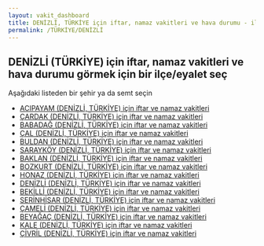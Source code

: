 ```yaml
---
layout: vakit_dashboard
title: DENİZLİ, TÜRKİYE için iftar, namaz vakitleri ve hava durumu - ilçe/eyalet seç
permalink: /TÜRKİYE/DENİZLİ
---
```


## DENİZLİ (TÜRKİYE) için iftar, namaz vakitleri ve hava durumu  görmek için bir ilçe/eyalet seç

Aşağıdaki listeden bir şehir ya da semt seçin

* [ACIPAYAM (DENİZLİ, TÜRKİYE) için iftar ve namaz vakitleri](/TÜRKİYE/DENİZLİ/ACIPAYAM)
* [ÇARDAK (DENİZLİ, TÜRKİYE) için iftar ve namaz vakitleri](/TÜRKİYE/DENİZLİ/ÇARDAK)
* [BABADAĞ (DENİZLİ, TÜRKİYE) için iftar ve namaz vakitleri](/TÜRKİYE/DENİZLİ/BABADAĞ)
* [ÇAL (DENİZLİ, TÜRKİYE) için iftar ve namaz vakitleri](/TÜRKİYE/DENİZLİ/ÇAL)
* [BULDAN (DENİZLİ, TÜRKİYE) için iftar ve namaz vakitleri](/TÜRKİYE/DENİZLİ/BULDAN)
* [SARAYKÖY (DENİZLİ, TÜRKİYE) için iftar ve namaz vakitleri](/TÜRKİYE/DENİZLİ/SARAYKÖY)
* [BAKLAN (DENİZLİ, TÜRKİYE) için iftar ve namaz vakitleri](/TÜRKİYE/DENİZLİ/BAKLAN)
* [BOZKURT (DENİZLİ, TÜRKİYE) için iftar ve namaz vakitleri](/TÜRKİYE/DENİZLİ/BOZKURT)
* [HONAZ (DENİZLİ, TÜRKİYE) için iftar ve namaz vakitleri](/TÜRKİYE/DENİZLİ/HONAZ)
* [DENİZLİ (DENİZLİ, TÜRKİYE) için iftar ve namaz vakitleri](/TÜRKİYE/DENİZLİ/DENİZLİ)
* [BEKİLLİ (DENİZLİ, TÜRKİYE) için iftar ve namaz vakitleri](/TÜRKİYE/DENİZLİ/BEKİLLİ)
* [SERİNHİSAR (DENİZLİ, TÜRKİYE) için iftar ve namaz vakitleri](/TÜRKİYE/DENİZLİ/SERİNHİSAR)
* [ÇAMELİ (DENİZLİ, TÜRKİYE) için iftar ve namaz vakitleri](/TÜRKİYE/DENİZLİ/ÇAMELİ)
* [BEYAĞAÇ (DENİZLİ, TÜRKİYE) için iftar ve namaz vakitleri](/TÜRKİYE/DENİZLİ/BEYAĞAÇ)
* [KALE (DENİZLİ, TÜRKİYE) için iftar ve namaz vakitleri](/TÜRKİYE/DENİZLİ/KALE)
* [ÇİVRİL (DENİZLİ, TÜRKİYE) için iftar ve namaz vakitleri](/TÜRKİYE/DENİZLİ/ÇİVRİL)

<script type="text/javascript">
  var GLOBAL_COUNTRY = 'TÜRKİYE';
  var GLOBAL_CITY = 'DENİZLİ';
  var GLOBAL_STATE = 'DENİZLİ';
</script>
